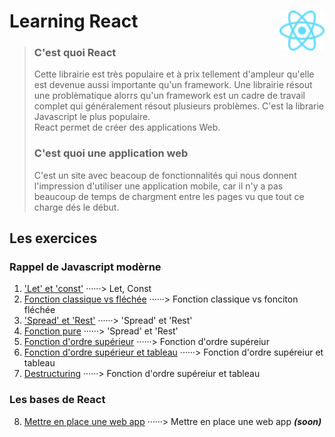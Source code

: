 # Learning React <img align="right" src="src/images/React-icon.svg" alt="React" title="framework React" widht="auto" height="64px"> 
> ### C'est quoi React  
> Cette librairie est très populaire et à prix tellement d'ampleur qu'elle est devenue aussi importante qu'un framework.  Une librairie résout une problèmatique alorrs qu'un framework est un cadre de travail complet qui généralement résout plusieurs problèmes. C'est la librarie Javascript le plus populaire.  
> React permet de créer des applications Web.
>  
> ### C'est quoi une application web
> C'est un site avec beacoup de fonctionnalités qui nous donnent l'impression d'utiliser une application mobile, car il n'y a pas beaucoup de temps de chargment entre les pages vu que tout ce charge dés le début.


## Les exercices

### Rappel de Javascript modèrne

1. ['Let' et 'const'](rappel_JS_modern\01_Let_et_const "Let et Const") ······> Let, Const  
1. [Fonction classique vs fléchée](rappel_JS_modern\02_FonctionsFléchéesFonctionsClassiques "fonction classique vs fléchée") ······> Fonction classique vs fonciton fléchée  
1. ['Spread' et 'Rest'](rappel_JS_modern\03_Spread_Et_Rest "'Spread' et 'Rest'") ······> 'Spread' et 'Rest'  
1. [Fonction pure](rappel_JS_modern\04_fonctions_pures "Fonction pure") ······> 'Spread' et 'Rest'  
1. [Fonction d'ordre supérieur](rappel_JS_modern\05_fonctions_d_ordre_superieur "Fonction d'ordre supérieur") ······> Fonction d'ordre supéreiur  
1. [Fonction d'ordre supérieur et tableau](rappel_JS_modern\06_fonctions_d_ordre_superieur_et_tableau "Fonction d'ordre supérieur") ······> Fonction d'ordre supéreiur et tableau  
1. [Destructuring](rappel_JS_modern\07_destructuring "Destructuring") ······> Fonction d'ordre supéreiur et tableau  

### Les bases de React  

8. [Mettre en place une web app](bases_react\01_set_up_a_web_app "Mettre en place une web app") ······> Mettre en place une web app ***(soon)***  

